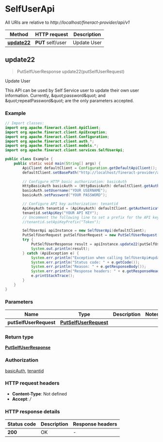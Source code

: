 # SelfUserApi

All URIs are relative to *http://localhost/fineract-provider/api/v1*

| Method | HTTP request | Description |
|------------- | ------------- | -------------|
| [**update22**](SelfUserApi.md#update22) | **PUT** self/user | Update User |



## update22

> PutSelfUserResponse update22(putSelfUserRequest)

Update User

This API can be used by Self Service user to update their own user information. Currently, \&quot;password\&quot; and \&quot;repeatPassword\&quot; are the only parameters accepted.

### Example

```java
// Import classes:
import org.apache.fineract.client.ApiClient;
import org.apache.fineract.client.ApiException;
import org.apache.fineract.client.Configuration;
import org.apache.fineract.client.auth.*;
import org.apache.fineract.client.models.*;
import org.apache.fineract.client.services.SelfUserApi;

public class Example {
    public static void main(String[] args) {
        ApiClient defaultClient = Configuration.getDefaultApiClient();
        defaultClient.setBasePath("http://localhost/fineract-provider/api/v1");
        
        // Configure HTTP basic authorization: basicAuth
        HttpBasicAuth basicAuth = (HttpBasicAuth) defaultClient.getAuthentication("basicAuth");
        basicAuth.setUsername("YOUR USERNAME");
        basicAuth.setPassword("YOUR PASSWORD");

        // Configure API key authorization: tenantid
        ApiKeyAuth tenantid = (ApiKeyAuth) defaultClient.getAuthentication("tenantid");
        tenantid.setApiKey("YOUR API KEY");
        // Uncomment the following line to set a prefix for the API key, e.g. "Token" (defaults to null)
        //tenantid.setApiKeyPrefix("Token");

        SelfUserApi apiInstance = new SelfUserApi(defaultClient);
        PutSelfUserRequest putSelfUserRequest = new PutSelfUserRequest(); // PutSelfUserRequest | 
        try {
            PutSelfUserResponse result = apiInstance.update22(putSelfUserRequest);
            System.out.println(result);
        } catch (ApiException e) {
            System.err.println("Exception when calling SelfUserApi#update22");
            System.err.println("Status code: " + e.getCode());
            System.err.println("Reason: " + e.getResponseBody());
            System.err.println("Response headers: " + e.getResponseHeaders());
            e.printStackTrace();
        }
    }
}
```

### Parameters


| Name | Type | Description  | Notes |
|------------- | ------------- | ------------- | -------------|
| **putSelfUserRequest** | [**PutSelfUserRequest**](PutSelfUserRequest.md)|  | |

### Return type

[**PutSelfUserResponse**](PutSelfUserResponse.md)

### Authorization

[basicAuth](../README.md#basicAuth), [tenantid](../README.md#tenantid)

### HTTP request headers

- **Content-Type**: Not defined
- **Accept**: */*


### HTTP response details
| Status code | Description | Response headers |
|-------------|-------------|------------------|
| **200** | OK |  -  |

